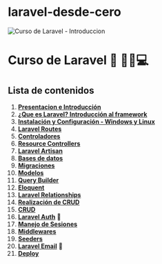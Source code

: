 # laravel-desde-cero
![Curso de Laravel - Introduccion](https://i.imgur.com/JUD1nnF.jpg)

# Curso de Laravel 🚀 👋🤟💻

## Lista de contenidos

1.  **[Presentacion e Introducción]()**
2.  **[¿Que es Laravel? Introducción al framework]()**
3.  **[Instalación y Configuración - Windows y Linux]()**
4.  **[Laravel Routes]()**
5.  **[Controladores]()**
6.  **[Resource Controllers]()**
7.  **[Laravel Artisan]()**
8.  **[Bases de datos]()**
9.  **[Migraciones]()**
10. **[Modelos]()**
11. **[Query Builder]()**
12. **[Eloquent]()**
13. **[Laravel Relationships]()**
14. **[Realización de CRUD]()**
15. **[CRUD]()**
16. **[Laravel Auth]()** 🔐
17. **[Manejo de Sesiones]()**
18. **[Middlewares]()**
20. **[Seeders]()**
21. **[Laravel Email]()** 📧
22. **[Deploy]()**
